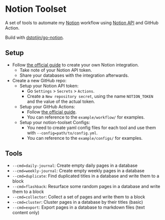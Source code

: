 # Notion Toolset

A set of tools to automate my [Notion](https://www.notion.so/) workflow using [Notion API](https://developers.notion.com/reference) and GitHub Action.

Build with [dstotijn/go-notion](https://pkg.go.dev/github.com/dstotijn/go-notion).

## Setup

- Follow [the official guide](https://developers.notion.com/docs/getting-started) to create your own Notion integration.
  - Take note of your Notion API token.
  - Share your databases with the integration afterwards.
- Create a new GitHub repo:
  - Setup your Notion API token:
    - Go `Settings` > `Secrets` > `Actions`.
    - Create a `New repository secret`, using the name `NOTION_TOKEN` and the value of the actual token.
  - Setup your GitHub Actions:
    - Follow [the official guide](https://docs.github.com/en/actions/quickstart).
    - You can reference to the `example/workflow/` for examples.
  - Setup your notion-toolset Configs:
    - You need to create yaml config files for each tool and use them with `--config=path/to/config.yml`.
    - You can reference to the `example/configs/` for examples.

## Tools

- `--cmd=daily-journal`: Create empty daily pages in a database
- `--cmd=weekly-journal`: Create empty weekly pages in a database
- `--cmd=duplicate`: Find duplicated titles in a database and write them to a block
- `--cmd=flashback`: Resurface some random pages in a database and write them to a block
- `--cmd=collector`: Collect a set of pages and write them to a block
- `--cmd=cluster`: Cluster pages in a database by their titles (basic)
- `--cmd=export`: Export pages in a database to markdown files (text content only)